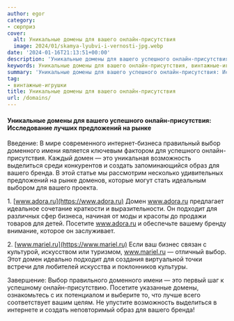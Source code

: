 ```yaml
---
author: egor
category:
- сюрприз
cover:
  alt: Уникальные домены для вашего онлайн-присутствия
  image: 2024/01/skamya-lyubvi-i-vernosti-jpg.webp
date: '2024-01-16T21:13:51+00:00'
description: 'Уникальные домены для вашего успешного онлайн-присутствия: Исследование лучших предложений на рынке Введение: В мире современного интернет-бизнеса...'
keywords: Уникальные домены для вашего онлайн-присутствия, винтажные-игрушки, www, вашего, онлайн, выбор, домен, adora, домены, успешного, присутствия, предложений, рынке, бизнеса, доменного, имени, это
summary: 'Уникальные домены для вашего успешного онлайн-присутствия: Исследование лучших предложений на рынке Введение: В мире современного интернет-бизнеса...'
tag:
- винтажные-игрушки
title: Уникальные домены для вашего онлайн-присутствия
url: /domains/
---
```


#### Уникальные домены для вашего успешного онлайн-присутствия: Исследование лучших предложений на рынке

Введение:
В мире современного интернет-бизнеса правильный выбор доменного имени является ключевым фактором для успешного онлайн-присутствия. Каждый домен — это уникальная возможность выделиться среди конкурентов и создать запоминающийся образ для вашего бренда. В этой статье мы рассмотрим несколько удивительных предложений на рынке доменов, которые могут стать идеальным выбором для вашего проекта.

1\. [www.adora.ru](https://www.adora.ru)
Домен www.adora.ru предлагает идеальное сочетание краткости и выразительности. Он подходит для различных сфер бизнеса, начиная от моды и красоты до продажи товаров для детей. Посетите www.adora.ru и обеспечьте вашему бренду внимание, которое он заслуживает.

2\. [www.mariel.ru](https://www.mariel.ru)
Если ваш бизнес связан с культурой, искусством или туризмом, www.mariel.ru — отличный выбор. Этот домен идеально подходит для создания виртуальной точки встречи для любителей искусства и поклонников культуры.

Завершение:
Выбор правильного доменного имени — это первый шаг к успешному онлайн-присутствию. Посетите указанные домены, ознакомьтесь с их потенциалом и выберите то, что лучше всего соответствует вашим целям. Не упустите возможность выделиться в интернете и создать неповторимый образ для вашего бренда!